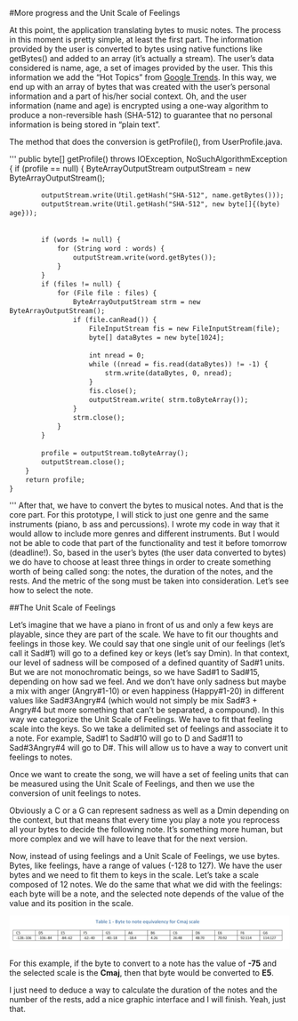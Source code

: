 #More progress and the Unit Scale of Feelings

At this point, the application translating bytes to music notes. The process in this moment is pretty simple, at least the first part. The information provided by the user is converted to bytes using native functions like getBytes() and added to an array (it’s actually a stream). The user’s data considered is name, age, a set of images provided by the user. 
This this information we add the “Hot Topics” from [Google Trends](http://www.google.com/trends/hottrends/atom/hourly). In this way, we end up with an array of bytes that was created with the user’s personal information and a part of his/her social context.
Oh, and the user information (name and age) is encrypted using a one-way algorithm to produce a non-reversible hash (SHA-512) to guarantee that no personal information is being stored in “plain text”. 

The method that does the conversion is getProfile(), from UserProfile.java.

'''
public byte[] getProfile() throws IOException, NoSuchAlgorithmException {
		if (profile == null) {
			ByteArrayOutputStream outputStream = new ByteArrayOutputStream();
			
			outputStream.write(Util.getHash("SHA-512", name.getBytes()));
			outputStream.write(Util.getHash("SHA-512", new byte[]{(byte) age}));
			
	
			if (words != null) {
				for (String word : words) {
					outputStream.write(word.getBytes());
				}
			}
			if (files != null) {
				for (File file : files) {
					ByteArrayOutputStream strm = new ByteArrayOutputStream();
					if (file.canRead()) {
						FileInputStream fis = new FileInputStream(file);
						byte[] dataBytes = new byte[1024];

						int nread = 0;
						while ((nread = fis.read(dataBytes)) != -1) {
							strm.write(dataBytes, 0, nread);
						}
						fis.close();
						outputStream.write( strm.toByteArray());
					}
					strm.close();
				}
			}

			profile = outputStream.toByteArray();
			outputStream.close();
		}
		return profile;
	}
'''
After that, we have to convert the bytes to musical notes. And that is the core part.
For this prototype, I will stick to just one genre and the same instruments (piano, b ass and percussions). I wrote my code in way that it would allow to include more genres and different instruments.
But I would not be able to code that part of the functionality and test it before tomorrow (deadline!).
So, based in the user’s bytes (the user data converted to bytes) we do have to choose at least three things in order to create something worth of being called song: the notes, the duration of the notes, and the rests. And the metric of the song must be taken into consideration.
Let’s see how to select the note.

##The Unit Scale of Feelings

Let’s imagine that we have a piano in front of us and only a few keys are playable, since they are part of the scale. We have to fit our thoughts and feelings in those key.
We could say that one single unit of our feelings (let’s call it Sad#1) will go to a defined key or keys (let’s say Dmin). In that context, our level of sadness will be composed of a defined quantity of Sad#1 units. But we are not monochromatic beings, so we have Sad#1 to Sad#15, depending on how sad we feel. And we don’t have only sadness but maybe a mix with anger (Angry#1-10) or even happiness (Happy#1-20) in different values like Sad#3Angry#4 (which would not simply be mix Sad#3 + Angry#4 but more something that can’t be separated, a compound).  In this way we categorize the Unit Scale of Feelings.
We have to fit that feeling scale into the keys. So we take a delimited set of feelings and associate it to a note. For example, Sad#1 to Sad#10 will go to D and Sad#11 to Sad#3Angry#4 will go to D#. This will allow us to have a way to convert unit feelings to notes.

Once we want to create the song, we will have a set of feeling units that can be measured using the Unit Scale of Feelings, and then we use the conversion of unit feelings to notes. 

Obviously a C or a G can represent sadness as well as a Dmin depending on the context, but that means that every time you play a note you reprocess all your bytes to decide the following note. It’s something more human, but more complex and we will have to leave that for the next version.

Now, instead of using feelings and a Unit Scale of Feelings, we use bytes. Bytes, like feelings, have a range of values (-128 to 127). We have the user bytes and we need to fit them to keys in the scale. Let’s take a scale composed of 12 notes. We do the same that what we did with the feelings: each byte will be a note, and the selected note depends of the value of the value and its position in the scale. 

![Conversion Table](../project_images/table1.jpg?raw=true "Conversion table")

For this example, if the byte to convert to a note has the value of **-75** and the selected scale is the **Cmaj**, then that byte would be converted to **E5**.

I just need to deduce a way to calculate the duration of the notes and the number of the rests, add a nice graphic interface and I will finish.
Yeah, just that.
